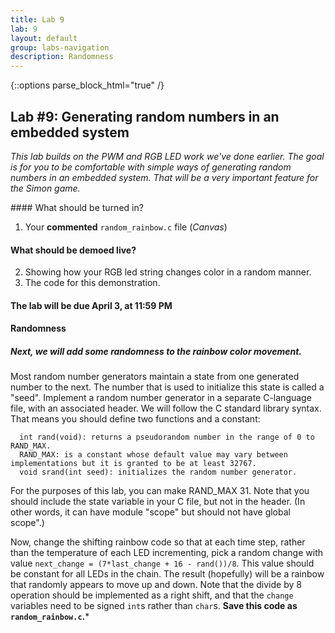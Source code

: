 ```yaml
---
title: Lab 9
lab: 9
layout: default
group: labs-navigation
description: Randomness
---
```


{::options parse_block_html="true" /}

## Lab #9: Generating random numbers in an embedded system

_This lab builds on the PWM and RGB LED work we've done earlier. The goal is
for you to be comfortable with simple ways of generating random numbers in an embedded system.
That will be a very important feature for the Simon game._

<div class="alert alert-danger" role="alert">
#### What should be turned in?

  1. Your **commented** `random_rainbow.c` file (_Canvas_)

#### What should be demoed live?
  2. Showing how your RGB led string changes color in a random manner.
  3. The code for this demonstration.

#### The lab will be due April 3, at 11:59 PM
</div>

#### Randomness

##### Next, we will add some randomness to the rainbow color movement. 
Most random number generators maintain a state from one generated number to the next. The
number that is used to initialize this state is called a "seed". Implement a random number
generator in a separate C-language file, with an associated header. We will follow the
C standard library syntax. That means you should define two functions and a constant:

```
  int rand(void): returns a pseudorandom number in the range of 0 to RAND_MAX.
  RAND_MAX: is a constant whose default value may vary between implementations but it is granted to be at least 32767.
  void srand(int seed): initializes the random number generator.
```

For the purposes of this lab, you can make RAND_MAX 31. Note that you should include the state
variable in your C file, but not in the header. (In other words, it can have module "scope" but
should not have global scope".)

Now, change the shifting rainbow code so that at each time step, rather than
the temperature of each LED incrementing, pick a random change with value
`next_change = (7*last_change + 16 - rand())/8`. This value should be
constant for all LEDs in the chain. The result (hopefully) will be a rainbow
that randomly appears to move up and down. Note that the divide by 8 operation
should be implemented as a right shift, and that the `change` variables need
to be signed `int`s rather than `char`s. **Save this code as `random_rainbow.c`.***

